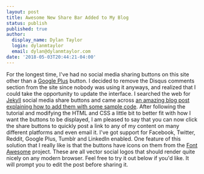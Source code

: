 ```yaml
---
layout: post
title: Awesome New Share Bar Added to My Blog
status: publish
published: true
author:
  display_name: Dylan Taylor
  login: dylanmtaylor
  email: dylan@dylanmtaylor.com
date: '2018-05-03T20:44:21-04:00'
---
```


For the longest time, I've had no social media sharing buttons on this site other than a [Google Plus](https://plus.google.com/) button. I decided to remove the Disqus comments section from the site since nobody was using it anyways, and realized that I could take the opportunity to update the interface. I searched the web for [Jekyll](https://jekyllrb.com/) social media share buttons and came across [an amazing blog post explaining how to add them with some sample code](https://mycyberuniverse.com/web/social-media-share-bar-jekyll-blog-website.html). After following the tutorial and modifying the HTML and CSS a little bit to better fit with how I want the buttons to be displayed, I am pleased to say that you can now click the share buttons to quickly post a link to any of my content on many different platforms and even email it. I've got support for Facebook, Twitter, Reddit, Google Plus, Tumblr and LinkedIn enabled. One feature of this solution that I really like is that the buttons have icons on them from the [Font Awesome](https://fontawesome.com/) project. These are all vector social logos that should render quite nicely on any modern browser. Feel free to try it out below if you'd like. It will prompt you to edit the post before sharing it.